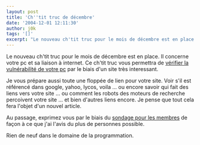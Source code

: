 ```yaml
---
layout: post
title: 'Ch''tit truc de décembre'
date: '2004-12-01 12:11:30'
author: j0k
tags: '[]'
excerpt: "Le nouveau ch'tit truc pour le mois de décembre est en place.   Il concerne votre pc et sa liaison à internet. Ce ch'tit truc vous permettra de [vérifier la vulnérabilité de votre pc](http://www.j0k3r.net/chtit-truc-Verifier-la-vulnerabilite-de-votre-pc-22.html) par le biais d'un site très interessant.  \n  \nJe vous prépare aussi toute une floppée de      …"
---
```


Le nouveau ch'tit truc pour le mois de décembre est en place.   Il concerne votre pc et sa liaison à internet. Ce ch'tit truc vous permettra de [vérifier la vulnérabilité de votre pc](http://www.j0k3r.net/chtit-truc-Verifier-la-vulnerabilite-de-votre-pc-22.html) par le biais d'un site très interessant.

Je vous prépare aussi toute une floppée de lien pour votre site.   Voir s'il est référencé dans google, yahoo, lycos, voila ... ou encore savoir qui fait des liens vers votre site ... ou comment les robots des moteurs de recherche percoivent votre site ... et bien d'autres liens encore.   Je pense que tout cela fera l'objet d'un nouvel article.

Au passage, exprimez vous par le biais du [sondage pour les membres](http://www.j0k3r.net/sondage.html) de façon à ce que j'ai l'avis du plus de personnes possible.

Rien de neuf dans le domaine de la programmation.
